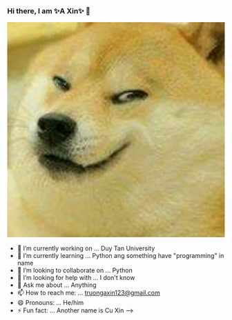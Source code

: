 ### Hi there, I am ✨A Xin✨ 👋


![](20190819_095251-ANIMATION.gif)

- 🔭 I’m currently working on ... Duy Tan University
- 🌱 I’m currently learning ... Python ang something have "programming" in name
- 👯 I’m looking to collaborate on ... Python
- 🤔 I’m looking for help with ... I don't know
- 💬 Ask me about ... Anything
- 📫 How to reach me: ... truongaxin123@gmail.com
- 😄 Pronouns: ... He/him
- ⚡ Fun fact: ... Another name is Cu Xin
-->
